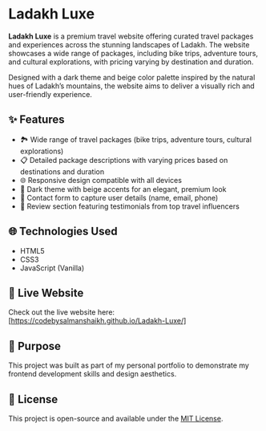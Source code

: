 # Ladakh Luxe

**Ladakh Luxe** is a premium travel website offering curated travel packages and experiences across the stunning landscapes of Ladakh. The website showcases a wide range of packages, including bike trips, adventure tours, and cultural explorations, with pricing varying by destination and duration.

Designed with a dark theme and beige color palette inspired by the natural hues of Ladakh’s mountains, the website aims to deliver a visually rich and user-friendly experience. 

## ✨ Features

- 🏞️ Wide range of travel packages (bike trips, adventure tours, cultural explorations)
- 📋 Detailed package descriptions with varying prices based on destinations and duration
- 🌐 Responsive design compatible with all devices
- 🖤 Dark theme with beige accents for an elegant, premium look
- 📝 Contact form to capture user details (name, email, phone)
- 🌟 Review section featuring testimonials from top travel influencers

## 🌐 Technologies Used

- HTML5
- CSS3
- JavaScript (Vanilla)

## 🚀 Live Website

Check out the live website here: [https://codebysalmanshaikh.github.io/Ladakh-Luxe/]  


## 🎯 Purpose

This project was built as part of my personal portfolio to demonstrate my frontend development skills and design aesthetics.

## 📄 License

This project is open-source and available under the [MIT License](https://opensource.org/licenses/MIT).
